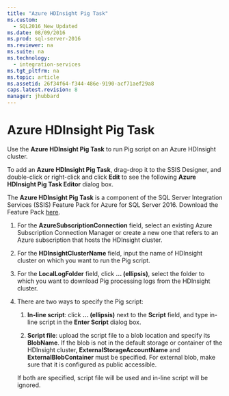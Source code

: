 ```yaml
---
title: "Azure HDInsight Pig Task"
ms.custom: 
  - SQL2016_New_Updated
ms.date: 08/09/2016
ms.prod: sql-server-2016
ms.reviewer: na
ms.suite: na
ms.technology: 
  - integration-services
ms.tgt_pltfrm: na
ms.topic: article
ms.assetid: 26f34f64-f344-486e-9190-acf71aef29a8
caps.latest.revision: 8
manager: jhubbard
---
```

# Azure HDInsight Pig Task
  Use the **Azure HDInsight Pig Task** to run Pig script on an Azure HDInsight cluster. 
    
To add an **Azure HDInsight Pig Task**, drag-drop it to the SSIS Designer, and double-click or right-click and click **Edit** to see the following **Azure HDInsight Pig Task Editor** dialog box.  
  
 The **Azure HDInsight Pig Task** is a component of the SQL Server Integration Services (SSIS) Feature Pack for Azure for SQL Server 2016. Download the Feature Pack [here](http://go.microsoft.com/fwlink/?LinkID=626967).  
  
1.  For the **AzureSubscriptionConnection** field, select an existing Azure Subscription Connection Manager or create a new one that refers to an Azure subscription that hosts the HDInsight cluster.  
  
2.  For the **HDInsightClusterName** field, input the name of HDInsight cluster on which you want to run the Pig script.  
  
3.  For the **LocalLogFolder** field, click **… (ellipsis)**, select the folder to which you want to download Pig processing logs from the HDInsight cluster.  
  
4.  There are two ways to specify the Pig script:  
  
    1.  **In-line script**: click **… (ellipsis)** next to the **Script** field, and type in-line script in the **Enter Script** dialog box.  
  
    2.  **Script file**: upload the script file to a blob location and specify its **BlobName**. If the blob is not in the default storage or container of the HDInsight cluster, **ExternalStorageAccountName** and **ExternalBlobContainer** must be specified. For external blob, make sure that it is configured as public accessible.  
  
     If both are specified, script file will be used and in-line script will be ignored.  
  
  